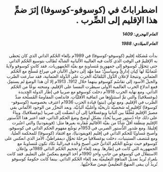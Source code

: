 <h1 dir="rtl">اضطراباتٌ في (كوسوفو-كوسوفا) إثرَ ضمِّ هذا الإقليم إلى الصِّرب .</h1>

<h5 dir="rtl">العام الهجري:  1409

العام الميلادي: 1988

</h5>

<p dir="rtl">بدأت مُشكلة إقليم (كوسوفو-كوسوفا) في 1989م بإلغاء الحُكم الذاتي الذي كان يَحظى به الإقليمُ في الوقتِ الذي كانت فيه الغالبية الألبانية الشابَّة تُطالب بتوسيع الحُكم الذاتي حتى تتحوَّل كوسوفو إلى جمهوريةٍ مُتساويةٍ مع بقيَّة الجُمهوريات. فقد كانت كوسوفو ولايةً عُثمانيَّةً لها كِيان إداريٌّ وسياسيٌّ؛ مما مهَّد إلى دخول الألبان في صِراع مُسلَّح مع الحُكم العثماني. ونتيجةً لإعلان الدُّوَل البَلقانيَّة الحربَ على الدَّولة العثمانية، فقد سارعت الصِّرب والجبلُ الأسود إلى تقاسُم كوسوفو بينهما خلال 1912، 1913م إلا أن هذا الوضعَ لم يستمِرَّ، فمع اندلاع الحرب العالمية الأُولى سيطرت النمسا على الإقليم، ومنحته نوعًا من الحُكم الذاتي، ومع نهاية الحرب 1918م دخلت كوسوفو مع صربيا في إطار الدولة الجديدة (يوغسلافيا) والتي تمَّ استثناؤها من اتفاقية الأقليَّاتِ. فاندلعتِ المقاومةُ المُسلَّحة ضدَّ الصِّرب في الإقليم. ومع تولِّي (تيتو) قيادة الحزب 1936م اعترف بخصوصية (كوسوفو-كوسوفا) كإقليمٍ له شخصيَّة تاريخيَّة وأغلبيَّة ألبانيَّة. وبعد التحرُّر من الوجود الألماني بقي مصيرُ الإقليم مُعلَّقًا بين ألبانيا ويوغسلافيا إلى أن انضمَّت إلى صربيا (يوغسلافيا)، وبناءً على ذلك جاء دُستور صربيا يُحدِّد بشكلٍ أوضحَ وضعَ الحكم الذاتي، فقد اعتبر هذا الدُّستور الإقليم مِنطَقة أقلَّ شأنًا من بقيَّة الأقاليم مُقارنة بغيرها مثل: (فويفودنيا) والتي اعتُبرت إقليمًا. ومع صُدور الدُّستور الصربي في 1953م توسَّع مفهوم الحكم الذاتي في كوسوفو، وأصبح مُساويًا للحكم الذاتي في إقليم (فويفودنيا)، مع افتقاد (كوسوفا) للمحكمة العليا، ومع مُنتصف الستينيات، دخلت يوغسلافيا مرحلةَ تحوُّلٍ ديمقراطيٍّ، الأمرَ الذي انعكس على كوسوفو حيث توسَّع الحُكم الذاتيُّ حتى أصبح وَحْدة فيدراليةً تكاد تكون مُتساويةً مع الجمهورية التي كانت في إطارها. وبعد إلغاء أو تحجيم الحُكم الذاتي 1989م، وإعلان الاستقلال في كوسوفو من جانبٍ واحدٍ 1990م أخذ الوضع ينعكسُ على التعليم. فقد كانت بلغراد تُريدُ تعديلَ المناهج التعليميَّة بعد إلغاء الحُكم الذاتي. بينما كانت حكومةُ كوسوفو تُريدُ أن يبقى المنهجُ التعليميُّ ضِمنَ صلاحيَّتِها.</p></br>
